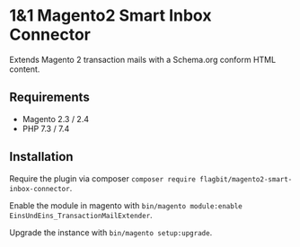 # 1&1 Magento2 Smart Inbox Connector
Extends Magento 2 transaction mails with a Schema.org conform HTML content.

## Requirements
 - Magento 2.3 / 2.4
 - PHP 7.3 / 7.4

## Installation
Require the plugin via composer `composer require flagbit/magento2-smart-inbox-connector`.

Enable the module in magento with `bin/magento module:enable EinsUndEins_TransactionMailExtender`.

Upgrade the instance with `bin/magento setup:upgrade`.
